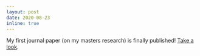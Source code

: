 ```yaml
---
layout: post
date: 2020-08-23
inline: true
---
```


My first journal paper (on my masters research) is finally published! [Take a look](https://doi.org/10.18489/sacj.v32i2.845).
